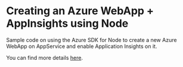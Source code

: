 # Creating an Azure WebApp + AppInsights using Node

Sample code on using the Azure SDK for Node to
create a new Azure WebApp on AppService and enable Application
Insights on it.

You can find more details [here](http://winterdom.com/2017/08/04/create-webapp-using-nodejs.html).